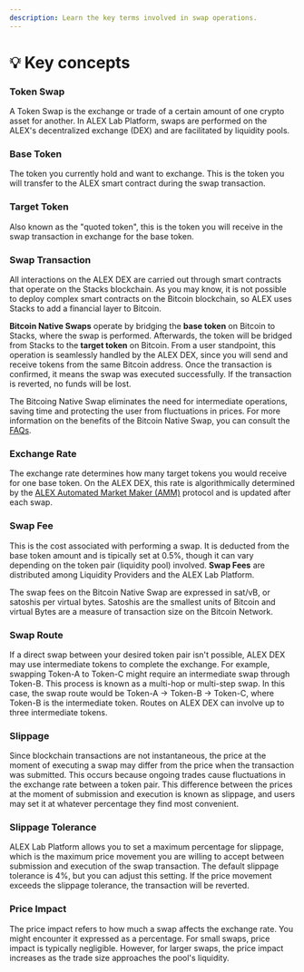```yaml
---
description: Learn the key terms involved in swap operations.
---
```


# 💡 Key concepts

### Token Swap

A Token Swap is the exchange or trade of a certain amount of one crypto asset for another. In ALEX Lab Platform, swaps are performed on the ALEX's decentralized exchange (DEX) and are facilitated by liquidity pools. 

### Base Token

The token you currently hold and want to exchange. This is the token you will transfer to the ALEX smart contract during the swap transaction.

### Target Token

Also known as the "quoted token", this is the token you will receive in the swap transaction in exchange for the base token.

### Swap Transaction

All interactions on the ALEX DEX are carried out through smart contracts that operate on the Stacks blockchain. As you may know, it is not possible to deploy complex smart contracts on the Bitcoin blockchain, so ALEX uses Stacks to add a financial layer to Bitcoin. 

**Bitcoin Native Swaps** operate by bridging the **base token** on Bitcoin to Stacks, where the swap is performed. Afterwards, the token will be bridged from Stacks to the **target token** on Bitcoin. From a user standpoint, this operation is seamlessly handled by the ALEX DEX, since you will send and receive tokens from the same Bitcoin address. Once the transaction is confirmed, it means the swap was executed successfully. If the transaction is reverted, no funds will be lost.

The Bitcoing Native Swap eliminates the need for intermediate operations, saving time and protecting the user from fluctuations in prices. For more information on the benefits of the Bitcoin Native Swap, you can consult the [FAQs](./faqs.md).

### Exchange Rate

The exchange rate determines how many target tokens you would receive for one base token. On the ALEX DEX, this rate is algorithmically determined by the [ALEX Automated Market Maker (AMM)](../../detailed-information/alexs-automated-market-maker-amm.md) protocol and is updated after each swap.

### Swap Fee

This is the cost associated with performing a swap. It is deducted from the base token amount and is tipically set at 0.5%, though it can vary depending on the token pair (liquidity pool) involved. **Swap Fees** are distributed among Liquidity Providers and the ALEX Lab Platform.

The swap fees on the Bitcoin Native Swap are expressed in sat/vB, or satoshis per virtual bytes. Satoshis are the smallest units of Bitcoin and virtual Bytes are a measure of transaction size on the Bitcoin Network.

### Swap Route

If a direct swap between your desired token pair isn't possible, ALEX DEX may use intermediate tokens to complete the exchange. For example, swapping Token-A to Token-C might require an intermediate swap through Token-B. This process is known as a multi-hop or multi-step swap. In this case, the swap route would be Token-A -> Token-B -> Token-C, where Token-B is the intermediate token. Routes on ALEX DEX can involve up to three intermediate tokens.

### Slippage

Since blockchain transactions are not instantaneous, the price at the moment of executing a swap may differ from the price when the transaction was submitted. This occurs because ongoing trades cause fluctuations in the exchange rate between a token pair. This difference between the prices at the moment of submission and execution is known as slippage, and users may set it at whatever percentage they find most convenient.

### Slippage Tolerance

ALEX Lab Platform allows you to set a maximum percentage for slippage, which is the maximum price movement you are willing to accept between submission and execution of the swap transaction. The default slippage tolerance is 4%, but you can adjust this setting. If the price movement exceeds the slippage tolerance, the transaction will be reverted.

### Price Impact

The price impact refers to how much a swap affects the exchange rate. You might encounter it expressed as a percentage. For small swaps, price impact is typically negligible. However, for larger swaps, the price impact increases as the trade size approaches the pool's liquidity.
